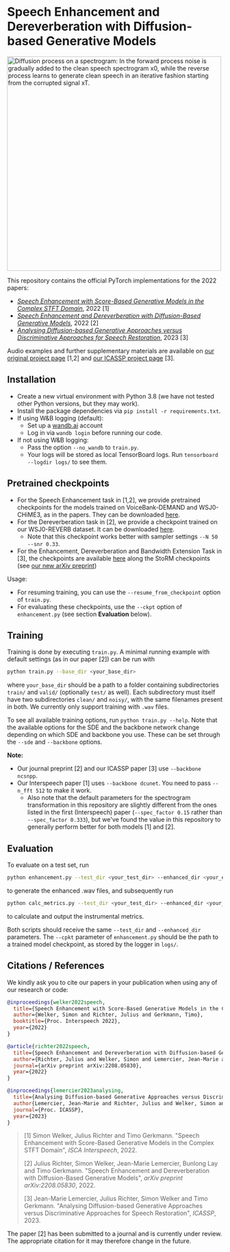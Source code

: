 # Speech Enhancement and Dereverberation with Diffusion-based Generative Models

<img src="https://raw.githubusercontent.com/sp-uhh/sgmse/main/diffusion_process.png" width="500" alt="Diffusion process on a spectrogram: In the forward process noise is gradually added to the clean speech spectrogram x0, while the reverse process learns to generate clean speech in an iterative fashion starting from the corrupted signal xT.">

This repository contains the official PyTorch implementations for the 2022 papers:

- [*Speech Enhancement with Score-Based Generative Models in the Complex STFT Domain*](https://arxiv.org/abs/2203.17004), 2022 [1]
- [*Speech Enhancement and Dereverberation with Diffusion-Based Generative Models*](https://arxiv.org/abs/2208.05830), 2022 [2]
- [*Analysing Diffusion-based Generative Approaches versus Discriminative Approaches for Speech Restoration*](https://arxiv.org/abs/2211.02397), 2023 [3]

Audio examples and further supplementary materials are available on [our original project page](https://www.inf.uni-hamburg.de/en/inst/ab/sp/publications/sgmse) [1,2] and [our ICASSP project page](https://www.inf.uni-hamburg.de/en/inst/ab/sp/publications/sgmse-multitask) [3].

## Installation

- Create a new virtual environment with Python 3.8 (we have not tested other Python versions, but they may work).
- Install the package dependencies via `pip install -r requirements.txt`.
- If using W&B logging (default):
    - Set up a [wandb.ai](https://wandb.ai/) account
    - Log in via `wandb login` before running our code.
- If not using W&B logging:
    - Pass the option `--no_wandb` to `train.py`.
    - Your logs will be stored as local TensorBoard logs. Run `tensorboard --logdir logs/` to see them.


## Pretrained checkpoints

- For the Speech Enhancement task in [1,2], we provide pretrained checkpoints for the models trained on VoiceBank-DEMAND and WSJ0-CHiME3, as in the papers. They can be downloaded [here](https://drive.google.com/drive/folders/1CSnkhUSoiv3RG0xg7WEcVapyLuwDaLbe?usp=sharing).
- For the Dereverberation task in [2], we provide a checkpoint trained on our WSJ0-REVERB dataset. It can be downloaded [here](https://drive.google.com/drive/folders/1082_PSEgrqoVVrNsAkSIcpLF1AAtzGwV?usp=sharing).
    - Note that this checkpoint works better with sampler settings `--N 50 --snr 0.33`.
- For the Enhancement, Dereverberation and Bandwidth Extension Task in [3], the checkpoints are available [here](https://drive.google.com/drive/folders/1ExFm97obaXTYFoBApWjbK_ypxTP-Cgdq?usp=sharing) along the StoRM checkpoints (see [our new arXiv preprint](https://arxiv.org/abs/2212.11851))

Usage:
- For resuming training, you can use the `--resume_from_checkpoint` option of `train.py`.
- For evaluating these checkpoints, use the `--ckpt` option of `enhancement.py` (see section **Evaluation** below).


## Training

Training is done by executing `train.py`. A minimal running example with default settings (as in our paper [2]) can be run with

```bash
python train.py --base_dir <your_base_dir>
```

where `your_base_dir` should be a path to a folder containing subdirectories `train/` and `valid/` (optionally `test/` as well). Each subdirectory must itself have two subdirectories `clean/` and `noisy/`, with the same filenames present in both. We currently only support training with `.wav` files.

To see all available training options, run `python train.py --help`. Note that the available options for the SDE and the backbone network change depending on which SDE and backbone you use. These can be set through the `--sde` and `--backbone` options.

**Note:**
- Our journal preprint [2] and our ICASSP paper [3] use `--backbone ncsnpp`.
- Our Interspeech paper [1] uses `--backbone dcunet`. You need to pass `--n_fft 512` to make it work.
    - Also note that the default parameters for the spectrogram transformation in this repository are slightly different from the ones listed in the first (Interspeech) paper (`--spec_factor 0.15` rather than `--spec_factor 0.333`), but we've found the value in this repository to generally perform better for both models [1] and [2].


## Evaluation

To evaluate on a test set, run
```bash
python enhancement.py --test_dir <your_test_dir> --enhanced_dir <your_enhanced_dir> --ckpt <path_to_model_checkpoint>
```

to generate the enhanced .wav files, and subsequently run

```bash
python calc_metrics.py --test_dir <your_test_dir> --enhanced_dir <your_enhanced_dir>
```

to calculate and output the instrumental metrics.

Both scripts should receive the same `--test_dir` and `--enhanced_dir` parameters. The `--cpkt` parameter of `enhancement.py` should be the path to a trained model checkpoint, as stored by the logger in `logs/`.


## Citations / References

We kindly ask you to cite our papers in your publication when using any of our research or code:
```bib
@inproceedings{welker2022speech,
  title={Speech Enhancement with Score-Based Generative Models in the Complex STFT Domain},
  author={Welker, Simon and Richter, Julius and Gerkmann, Timo},
  booktitle={Proc. Interspeech 2022},
  year={2022}
}
```
```bib
@article{richter2022speech,
  title={Speech Enhancement and Dereverberation with Diffusion-based Generative Models},
  author={Richter, Julius and Welker, Simon and Lemercier, Jean-Marie and Lay, Bunlong and Gerkmann, Timo},
  journal={arXiv preprint arXiv:2208.05830},
  year={2022}
}
```
```bib
@inproceedings{lemercier2023analysing,
  title={Analysing Diffusion-based Generative Approaches versus Discriminative Approaches for Speech Restoration},
  author{Lemercier, Jean-Marie and Richter, Julius and Welker, Simon and Gerkmann, Timo},
  journal={Proc. ICASSP},
  year={2023}
}
```

>[1] Simon Welker, Julius Richter and Timo Gerkmann. "Speech Enhancement with Score-Based Generative Models in the Complex STFT Domain", *ISCA Interspeech*, 2022.
>
>[2] Julius Richter, Simon Welker, Jean-Marie Lemercier, Bunlong Lay and Timo Gerkmann. "Speech Enhancement and Dereverberation with Diffusion-Based Generative Models", *arXiv preprint arXiv:2208.05830*, 2022.
>
>[3] Jean-Marie Lemercier, Julius Richter, Simon Welker and Timo Gerkmann. "Analysing Diffusion-based Generative Approaches versus Discriminative Approaches for Speech Restoration", *ICASSP*, 2023.

The paper [2] has been submitted to a journal and is currently under review. The appropriate citation for it may therefore change in the future.
